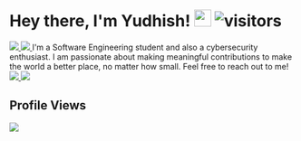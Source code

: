 # Hey there, I'm Yudhish! <img src="https://media.giphy.com/media/hvRJCLFzcasrR4ia7z/giphy.gif" width="30px"> ![visitors](https://visitor-badge.glitch.me/badge?page_id=yudhishmaran.yudhishmaran) <a href="mailto:tectrixtech2@gmail.com">
  <img src="https://img.shields.io/badge/Gmail-%23D14836.svg?&style=for-the-badge&logo=gmail&logoColor=white" >
</a>
<a href="https://www.linkedin.com/in/yudhishmaran/">
  <img  src="https://img.shields.io/badge/LinkedIn-0077B5?style=for-the-badge&logo=linkedin&logoColor=white" >
</a>
I'm a Software Engineering student and also a cybersecurity enthusiast. I am passionate about making meaningful contributions to make the world a better place, no matter how small. Feel free to reach out to me! </br>

<a href="mailto:tectrixtech2@gmail.com">
  <img src="https://img.shields.io/badge/Gmail-%23D14836.svg?&style=for-the-badge&logo=gmail&logoColor=white" >
</a>
<a href="https://www.linkedin.com/in/yudhishmaran/">
  <img  src="https://img.shields.io/badge/LinkedIn-0077B5?style=for-the-badge&logo=linkedin&logoColor=white" >
</a>
  


## Profile Views
<img align='left' src="https://profile-counter.glitch.me/yudhishmaran/count.svg">







<!--
**Tectrix-tech/Tectrix-tech** is a ✨ _special_ ✨ repository because its `README.md` (this file) appears on your GitHub profile.

Here are some ideas to get you started:

- 🔭 I’m currently working on ...
- 🌱 I’m currently learning ...
- 👯 I’m looking to collaborate on ...
- 🤔 I’m looking for help with ...
- 💬 Ask me about ...
- 📫 How to reach me: ...
- 😄 Pronouns: ...
- ⚡ Fun fact: ...
-->
